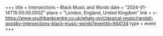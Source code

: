 +++
title = Intersections – Black Music and Words
date = "2024-01-14T15:00:00.000Z"
place = "London, England, United Kingdom"
link = >-
  https://www.southbankcentre.co.uk/whats-on/classical-music/randall-goosby-intersections-black-music-words?eventId=944134
type = event
+++


